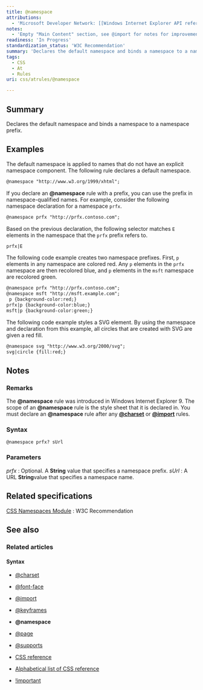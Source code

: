 ```yaml
---
title: @namespace
attributions:
  - 'Microsoft Developer Network: [[Windows Internet Explorer API reference](http://msdn.microsoft.com/en-us/library/ie/hh828809%28v=vs.85%29.aspx) Article]'
notes:
  - 'Empty "Main Content" section, see @import for notes for improvement suggestion. I haven''t come across @namespaces often in single-site implementations; perhaps we can provide elaboration on when @namespaces provide utility.'
readiness: 'In Progress'
standardization_status: 'W3C Recommendation'
summary: 'Declares the default namespace and binds a namespace to a namespace prefix.'
tags:
  - CSS
  - At
  - Rules
uri: css/atrules/@namespace

---
```

## <span>Summary</span>

Declares the default namespace and binds a namespace to a namespace prefix.

## <span>Examples</span>

The default namespace is applied to names that do not have an explicit namespace component. The following rule declares a default namespace.

``` html
@namespace "http://www.w3.org/1999/xhtml";
```

If you declare an **@namespace** rule with a prefix, you can use the prefix in namespace-qualified names. For example, consider the following namespace declaration for a namespace `prfx`.

``` html
@namespace prfx "http://prfx.contoso.com";
```

Based on the previous declaration, the following selector matches `E` elements in the namespace that the `prfx` prefix refers to.

``` html
prfx|E
```

The following code example creates two namespace prefixes. First, `p` elements in any namespace are colored red. Any `p` elements in the `prfx` namespace are then recolored blue, and `p` elements in the `msft` namespace are recolored green.

``` html
@namespace prfx "http://prfx.contoso.com";
@namespace msft "http://msft.example.com";
 p {background-color:red;}
prfx|p {background-color:blue;}
msft|p {background-color:green;}
```

The following code example styles a SVG element. By using the namespace and declaration from this example, all circles that are created with SVG are given a red fill.

``` html
@namespace svg "http://www.w3.org/2000/svg";
svg|circle {fill:red;}
```

## <span>Notes</span>

### <span>Remarks</span>

The **@namespace** rule was introduced in Windows Internet Explorer 9. The scope of an **@namespace** rule is the style sheet that it is declared in. You must declare an **@namespace** rule after any [**@charset**](/css/atrules/@charset) or [**@import**](/css/atrules/@import) rules.

### <span>Syntax</span>

`@namespace prfx? sUrl`

### <span>Parameters</span>

*prfx*
:   Optional. A **String** value that specifies a namespace prefix.
*sUrl*
:   A URL **String**value that specifies a namespace name.

## <span>Related specifications</span>

[CSS Namespaces Module](http://www.w3.org/TR/css3-namespace/#declaration)
:   W3C Recommendation

## <span>See also</span>

### <span>Related articles</span>

#### <span>Syntax</span>

-   [@charset](/css/atrules/@charset)

-   [@font-face](/css/atrules/@font-face)

-   [@import](/css/atrules/@import)

-   [@keyframes](/css/atrules/@keyframes)

-   **@namespace**

-   [@page](/css/atrules/@page)

-   [@supports](/css/atrules/@supports)

-   [CSS reference](/css/reference)

-   [Alphabetical list of CSS reference](/css/reference/alphabetical)

-   [!important](/css/syntax/!important)
